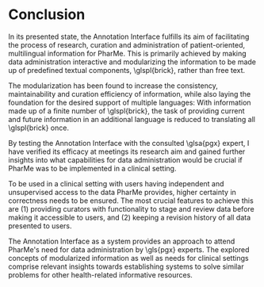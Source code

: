 # Conclusion

In its presented state, the Annotation Interface fulfills its aim of
facilitating the process of research, curation and administration of
patient-oriented, multilingual information for PharMe. This is primarily
achieved by making data administration interactive and modularizing the
information to be made up of predefined textual components, \glspl{brick},
rather than free text.

The modularization has been found to increase the consistency, maintainability
and curation efficiency of information, while also laying the foundation for the
desired support of multiple languages: With information made up of a finite
number of \glspl{brick}, the task of providing current and future information in
an additional language is reduced to translating all \glspl{brick} once.

By testing the Annotation Interface with the consulted \glsa{pgx} expert, I have
verified its efficacy at meetings its research aim and gained further insights
into what capabilities for data administration would be crucial if PharMe was to
be implemented in a clinical setting.

To be used in a clinical setting with users having independent and unsupervised
access to the data PharMe provides, higher certainty in correctness needs to be
ensured. The most crucial features to achieve this are (1) providing curators
with functionality to stage and review data before making it accessible to
users, and (2) keeping a revision history of all data presented to users.

The Annotation Interface as a system provides an approach to attend PharMe's
need for data administration by \gls{pgx} experts. The explored concepts of
modularized information as well as needs for clinical settings comprise relevant
insights towards establishing systems to solve similar problems for other
health-related informative resources.
